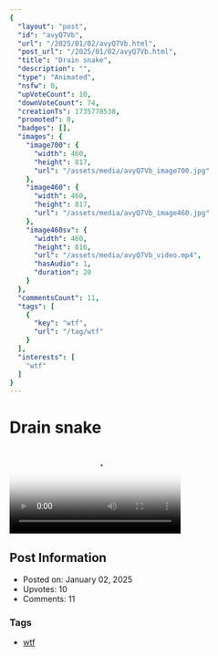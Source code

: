 ```yaml
---
{
  "layout": "post",
  "id": "avyQ7Vb",
  "url": "/2025/01/02/avyQ7Vb.html",
  "post_url": "/2025/01/02/avyQ7Vb.html",
  "title": "Drain snake",
  "description": "",
  "type": "Animated",
  "nsfw": 0,
  "upVoteCount": 10,
  "downVoteCount": 74,
  "creationTs": 1735778538,
  "promoted": 0,
  "badges": [],
  "images": {
    "image700": {
      "width": 460,
      "height": 817,
      "url": "/assets/media/avyQ7Vb_image700.jpg"
    },
    "image460": {
      "width": 460,
      "height": 817,
      "url": "/assets/media/avyQ7Vb_image460.jpg"
    },
    "image460sv": {
      "width": 460,
      "height": 816,
      "url": "/assets/media/avyQ7Vb_video.mp4",
      "hasAudio": 1,
      "duration": 20
    }
  },
  "commentsCount": 11,
  "tags": [
    {
      "key": "wtf",
      "url": "/tag/wtf"
    }
  ],
  "interests": [
    "wtf"
  ]
}
---
```


# Drain snake

<video controls playsinline loop poster="/assets/media/avyQ7Vb_image460.jpg">
  <source src="/assets/media/avyQ7Vb_video.mp4" type="video/mp4">
  Your browser does not support the video tag.
</video>

## Post Information

- Posted on: January 02, 2025
- Upvotes: 10
- Comments: 11

### Tags

- [wtf](/tag/wtf)

